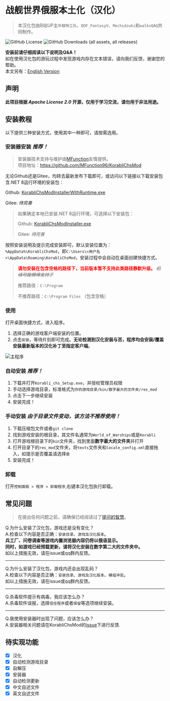 # 战舰世界俄服本土化（汉化）

>本汉化包由B站UP主`年糕特工队`、`DDF_FantasyV`、`Mochidzuki`和`walksQAQ`共同制作。

![GitHub License](https://img.shields.io/github/license/DDFantasyV/Korabli_localization_chs)
![GitHub Downloads (all assets, all releases)](https://img.shields.io/github/downloads/DDFantasyV/Korabli_localization_chs/total)

**安装前请仔细阅读以下说明及Q&A！**<br>
如在使用汉化包的游玩过程中发现游戏内存在文本错误，请向我们反馈，谢谢您的帮助。<br>
本文另有：[English Version](README_EN.md)

## 声明
**此项目根据 *Apache License 2.0* 开源，仅用于学习交流，请勿用于非法用途。**

## 安装教程

以下提供三种安装方式，使用其中一种即可，请按需选用。

### 安装器安装 *推荐！*
> 安装器技术支持与维护由[MFunction](https://github.com/MFunction96)友情提供。<br>
> 项目地址：https://github.com/MFunction96/KorabliChsMod

无论Github还是Gitee，均转去最新发布下载即可，或访问以下链接以下载安装包含.NET 8运行环境的安装包：

Github: [KorabliChsModInstallerWithRuntime.exe](https://github.com/MFunction96/KorabliChsMod/releases/latest/download/KorabliChsModInstallerWithRuntime.exe)

Gitee: *待完善*

> 如果确定本地已安装.NET 8运行环境，可选择以下安装包：
>
> Github: [KorabliChsModInstaller.exe](https://github.com/MFunction96/KorabliChsMod/releases/latest/download/KorabliChsModInstaller.exe)
>
> Gitee: *待完善*

按照安装说明及提示完成安装即可，默认安装位置为：`%AppData%\KorabliChsMod`，即`C:\Users\<用户名>\AppData\Roaming\KorabliChsMod`，安装过程中会自动在桌面创建快捷方式。

> **<font color='red'>请勿安装在包含空格的路径下，当前版本暂不支持此类路径静默升级。</font>** ~~*后续可能懒得支持了*~~
> 
> 推荐路径：`C:\Program`
>
> 不推荐路径：`C:\Program Files` （包含空格）

### 使用

打开桌面快捷方式，进入程序。

1. 选择正确的游戏客户端安装的位置。
2. 点击`安装`，等待片刻即可完成。**无论检测到汉化安装与否，程序均会安装/覆盖安装最新版本的汉化补丁至指定客户端**。

![主程序](https://dev.azure.com/XanaCN/f06af8ee-5084-455c-ac24-8fc4f735382c/_apis/git/repositories/d36405a6-bc74-45e3-b720-3a2c79f5c30e/items?path=/doc/README/MainWindow.png)

### 自动安装 *推荐！*
1. 下载并打开`Korabli_chs_Setup.exe`，并授权管理员权限
2. 手动选择游戏目录，标准格式为`你的游戏目录/bin/数字最大的文件夹/res_mod`
3. 点击下一步继续安装
4. 安装完成！

### 手动安装 *由于目录文件变动，该方法不推荐使用！*
1. 下载压缩包文件或者`git clone`
2. 找到游戏安装的根目录，其文件名通常为`World_of_Warships`或是`Korabli`
3. 打开游戏根目录下的`bin`文件夹，找到里面**数字最大的文件夹**并打开
4. 打开目录下的`res_mod`文件夹，将`texts`文件夹和`locale_config.xml`直接拖入，如提示是否覆盖请选择`是`
5. 安装完成！

### 卸载
打开`控制面板 > 程序 > 卸载程序`,右键本汉化包执行卸载。

## 常见问题
>在提出任何问题之前，请确保已经阅读过了[提问的智慧](https://github.com/ryanhanwu/How-To-Ask-Questions-The-Smart-Way/blob/main/README-zh_CN.md)。

Q.为什么安装了汉化包，游戏还是没有变化？<br>
A.检查以下内容是否正确：`安装目录`、`游戏及汉化版本`。<br>
**兵工厂、问卷调查等游戏内置浏览器内容仍将以俄语显示。**<br>
**同时，如游戏已经预载更新，请将汉化安装在数字第二大的文件夹中。**<br>
如以上措施无效，请在issue或qq群内反馈。
***
Q.为什么安装了汉化包，游戏内还会出现乱码？<br>
A.检查以下内容是否正确：`安装目录`、`游戏及汉化版本`、`模组冲突`。<br>
如以上措施无效，请在issue或qq群内反馈。
***
Q.杀毒软件提示有病毒，我应该怎么办？<br>
A.杀毒软件误报，选择`信任程序`或者`保留`等选项继续安装。
***
Q.我使用安装器时出现了问题，应该怎么办？<br>
A.安装器相关问题请在KorabliChsMod的[issue](https://github.com/MFunction96/KorabliChsMod/issues)下进行反馈.

## 待实现功能
- [x] 汉化
- [x] 自动检测游戏目录
- [x] 自解压
- [x] 安装器
- [x] 自动检测更新
- [x] 中文自述文件
- [x] 英文自述文件
